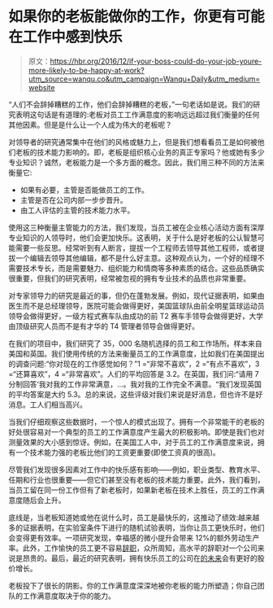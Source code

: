 # 如果你的老板能做你的工作，你更有可能在工作中感到快乐

> 原文：<https://hbr.org/2016/12/if-your-boss-could-do-your-job-youre-more-likely-to-be-happy-at-work?utm_source=wanqu.co&utm_campaign=Wanqu+Daily&utm_medium=website>

“人们不会辞掉糟糕的工作，他们会辞掉糟糕的老板，”一句老话如是说。我们的研究表明这句话是有道理的:老板对员工工作满意度的影响远远超过我们衡量的任何其他因素。但是是什么让一个人成为伟大的老板呢？

对领导者的研究通常集中在他们的风格或魅力上，但是我们想看看员工是如何被他们老板的技术能力影响的。即，老板是组织核心业务的真正专家吗？他或她有多少专业知识？诚然，老板能力是一个多方面的概念。因此，我们用三种不同的方法来衡量它:

*   如果有必要，主管是否能做员工的工作。
*   主管是否在公司内部一步步晋升。
*   由工人评估的主管的技术能力水平。

使用这三种衡量主管能力的方法，我们发现，当员工被在企业核心活动方面有深厚专业知识的人领导时，他们会更加快乐。这表明，关于什么是好老板的公认智慧可能需要一些反思。经常听到有人断言，提拔一个工程师去领导其他工程师，或者提拔一个编辑去领导其他编辑，都不是什么好主意。这种观点认为，一个好的经理不需要技术专长，而是需要魅力、组织能力和情商等多种素质的结合。这些品质确实很重要，但我们的研究表明，经常被忽视的拥有专业技术的品质也非常重要。

对专家领导力的研究是最近的事，但仍在蓬勃发展。例如，现代证据表明，如果由医生而不是总经理领导，医院可能会做得更好，美国篮球队由前全明星篮球运动员领导会做得更好，一级方程式赛车队由成功的前 T2 赛车手领导会做得更好，大学由顶级研究人员而不是有才华的 T4 管理者领导会做得更好。

在我们的项目中，我们研究了 35，000 名随机选择的员工和工作场所。样本来自美国和英国。我们使用传统的方法来衡量员工的工作满意度，比如我们在美国提出的调查问题:“你对现在的工作感觉如何？”1 =“非常不喜欢”，2 =“有点不喜欢”，3 =“还算喜欢”，4 =“非常喜欢”。人们的平均回答是 3.2。在英国，我们问:“请用 7 分制回答‘我对我的工作非常满意，…。我对我的工作完全不满意。“我们发现英国的平均答案是大约 5.3。总的来说，这些评级对我们来说是好消息，但也许不是好消息。工人们相当高兴。

当我们仔细观察这些数据时，一个惊人的模式出现了。拥有一个非常能干的老板的好处很容易对一个典型的员工的工作满意度产生最大的积极影响。即使是我们也对测量效果的大小感到惊讶。例如，在美国工人中，对于员工的工作满意度来说，拥有一个技术能力强的老板比他们的工资更重要(即使工资真的很高)。

尽管我们发现很多因素对工作中的快乐感有影响——例如，职业类型、教育水平、任期和行业也很重要——但它们甚至没有老板的技术能力重要。此外，我们看到，当员工留在同一份工作但有了新老板时，如果新老板在技术上胜任，员工的工作满意度随后会上升。

底线是，当老板知道她或他在说什么时，员工是最快乐的，这推动了绩效:越来越多的证据表明，在实验室条件下进行的随机试验表明，当你让员工更快乐时，他们会变得更有效率。一项研究发现，幸福感的微小提升会带来 12%的额外劳动生产率。此外，工作愉快的员工更不容易[辞职](http://econpapers.repec.org/article/binbpeajo/v_3a19_3ay_3a1988_3ai_3a1988-2_3ap_3a495-594.htm)，众所周知，高水平的辞职对一个公司来说是昂贵的。最后，最近的研究表明，拥有快乐员工的公司在[的未来](http://faculty.london.edu/aedmans/Rowe.pdf)会有更好的股价增长。

老板投下了很长的阴影。你的工作满意度深深地被你老板的能力所塑造；你自己团队的工作满意度取决于你的能力。